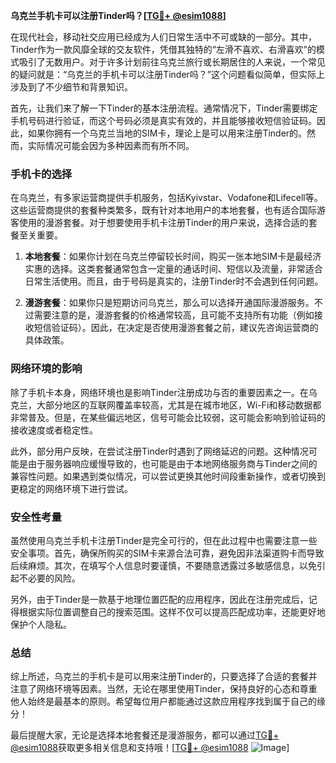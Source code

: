 **乌克兰手机卡可以注册Tinder吗？[[TG💪+ @esim1088](https://t.me/s/esim1088)]**

在现代社会，移动社交应用已经成为人们日常生活中不可或缺的一部分。其中，Tinder作为一款风靡全球的交友软件，凭借其独特的“左滑不喜欢、右滑喜欢”的模式吸引了无数用户。对于许多计划前往乌克兰旅行或长期居住的人来说，一个常见的疑问就是：“乌克兰的手机卡可以注册Tinder吗？”这个问题看似简单，但实际上涉及到了不少细节和背景知识。

首先，让我们来了解一下Tinder的基本注册流程。通常情况下，Tinder需要绑定手机号码进行验证，而这个号码必须是真实有效的，并且能够接收短信验证码。因此，如果你拥有一个乌克兰当地的SIM卡，理论上是可以用来注册Tinder的。然而，实际情况可能会因为多种因素而有所不同。

### 手机卡的选择

在乌克兰，有多家运营商提供手机服务，包括Kyivstar、Vodafone和Lifecell等。这些运营商提供的套餐种类繁多，既有针对本地用户的本地套餐，也有适合国际游客使用的漫游套餐。对于想要使用手机卡注册Tinder的用户来说，选择合适的套餐至关重要。

1. **本地套餐**：如果你计划在乌克兰停留较长时间，购买一张本地SIM卡是最经济实惠的选择。这类套餐通常包含一定量的通话时间、短信以及流量，非常适合日常生活使用。而且，由于号码是真实的，注册Tinder时不会遇到任何问题。
   
2. **漫游套餐**：如果你只是短期访问乌克兰，那么可以选择开通国际漫游服务。不过需要注意的是，漫游套餐的价格通常较高，且可能不支持所有功能（例如接收短信验证码）。因此，在决定是否使用漫游套餐之前，建议先咨询运营商的具体政策。

### 网络环境的影响

除了手机卡本身，网络环境也是影响Tinder注册成功与否的重要因素之一。在乌克兰，大部分地区的互联网覆盖率较高，尤其是在城市地区，Wi-Fi和移动数据都非常普及。但是，在某些偏远地区，信号可能会比较弱，这可能会影响到验证码的接收速度或者稳定性。

此外，部分用户反映，在尝试注册Tinder时遇到了网络延迟的问题。这种情况可能是由于服务器响应缓慢导致的，也可能是由于本地网络服务商与Tinder之间的兼容性问题。如果遇到类似情况，可以尝试更换其他时间段重新操作，或者切换到更稳定的网络环境下进行尝试。

### 安全性考量

虽然使用乌克兰手机卡注册Tinder是完全可行的，但在此过程中也需要注意一些安全事项。首先，确保所购买的SIM卡来源合法可靠，避免因非法渠道购卡而导致后续麻烦。其次，在填写个人信息时要谨慎，不要随意透露过多敏感信息，以免引起不必要的风险。

另外，由于Tinder是一款基于地理位置匹配的应用程序，因此在注册完成后，记得根据实际位置调整自己的搜索范围。这样不仅可以提高匹配成功率，还能更好地保护个人隐私。

### 总结

综上所述，乌克兰的手机卡是可以用来注册Tinder的，只要选择了合适的套餐并注意了网络环境等因素。当然，无论在哪里使用Tinder，保持良好的心态和尊重他人始终是最基本的原则。希望每位用户都能通过这款应用程序找到属于自己的缘分！

最后提醒大家，无论是选择本地套餐还是漫游服务，都可以通过[TG💪+ @esim1088](https://t.me/s/esim1088)获取更多相关信息和支持哦！[[TG💪+ @esim1088](https://t.me/s/esim1088) ![Image](https://i.postimg.cc/4NQfJmqS/Snipaste-2025-05-13-00-14-12.png)]